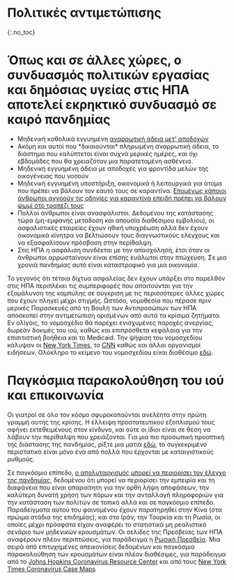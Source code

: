 # Πολιτικές αντιμετώπισης

{:.no_toc}
# Όπως και σε άλλες χώρες, ο συνδυασμός πολιτικών εργασίας και δημόσιας υγείας στις ΗΠΑ αποτελεί εκρηκτικό συνδυασμό σε καιρό πανδημίας

-   Μηδενική καθολικά εγγυημένη [αναρρωτική άδεια μετ' αποδοχών](https://www.worldpolicycenter.org/policies/for-how-long-are-workers-guaranteed-paid-sick-leave)
-   Ακόμη και αυτοί που \*δικαιούνται\* πληρωμένη αναρρωτική άδεια, το διάστημα που καλύπτεται είναι συχνά μερικές ημέρες, και όχι εβδομάδες που θα χρειαζόταν μια παρατεταμένη ασθένεια.
-   Μηδενική εγγυημένη άδεια με αποδοχές για φροντίδα μελών της οικογένειας που νοσούν
-   Μηδενική εγγυημένη υποστήριξη, οικονομικά ή λειτουργικά για άτομα που πρέπει να βάλουν τον εαυτό τους σε καραντίνα. [Επομένως κάποιοι άνθρωποι αγνοούν τις οδηγίες για καραντίνα επειδή πρέπει να βάλουν ψωμί στο τραπέζι τους](https://twitter.com/abcnews/status/1236462655012917249)
-   Πολλοί άνθρωποι είναι ανασφάλιστοι. Δεδομένου της κατάστασης τώρα (μη-εμφανής μετάδοση και απουσία διαθέσιμου εμβολίου), οι ασφαλιστικές εταιρείες έχουν ηθική υποχρέωση αλλά δεν έχουν οικονομικά κίνητρα να βελτιώσουν τους διαγνωστικούς ελέγχους και να εξασφαλίσουν πρόσβαση στην περίθαλψη.
-   Στις ΗΠΑ η ασφάλιση συνδέεται με την απασχόλησή, έτσι όταν οι άνθρωποι αρρωσταίνουν είναι επίσης ευάλωτοι στην πτώχευση. Σε μια χρονιά πανδημίας αυτό είναι καταστροφικό για μια οικονομία.

Το γεγονός ότι τέτοια δίχτυα ασφαλείας δεν έχουν υπάρξει στο παρελθόν στις ΗΠΑ περιπλέκει τις συμπεριφορές που απαιτούνται για την εξομάλυνση της καμπύλης σε σύγκριση με τις περισσότερες άλλες χώρες που έχουν πληγεί μέχρι στιγμής. Ωστόσο, νομοθεσία που πέρασε πριν μερικές Παρασκευές από τη Βουλή των Αντιπροσώπων των ΗΠΑ αποσκοπεί στην αντιμετώπιση ορισμένων από αυτά τα κρίσιμα ζητήματα. Εν ολίγοις, το νομοσχέδιο θα παρέχει ενισχυμένες παροχές ανεργίας, δωρεάν δοκιμές του ιού, καθώς και επιπρόσθετα κεφάλαια για την επισιτιστική βοήθεια και το Medicaid. Την ψήφιση του νομοσχεδίου κάλυψαν οι [New York Times](https://www.nytimes.com/2020/03/13/us/politics/trump-coronavirus-relief-congress.html), το [CNN](https://www.cnn.com/2020/03/13/politics/coronavirus-relief-congress/index.html) καθώς και άλλοι οργανισμοί ειδήσεων. Ολόκληρο το κείμενο του νομοσχεδίου είναι διαθέσιμο [εδώ](https://www.cnn.com/2020/03/13/politics/read-bill-text-families-first-coronavirus-response-act/index.html).

# Παγκόσμια παρακολούθηση του ιού και επικοινωνία

Οι γιατροί σε όλο τον κόσμο σφυροκοπούνται ανελέητα στην πρώτη γραμμή αυτής της κρίσης. Η έλλειψη προστατευτικού εξοπλισμού τους αφήνει εκτεθειμένους στον κίνδυνο, και ούτε οι ίδιοι είναι σε θέση να λάβουν την περίθαλψη που χρειάζονται. Για μια πιο προσωπική προοπτική της διάστασης της πανδημίας, ρίξτε μια ματιά [εδώ](https://twitter.com/stuff_so/status/1236467114933813248), το συγκεκριμένο περιστατικό είναι μόνο ένα από πολλά που έρχονται με καταιγιστικούς ρυθμούς.

Σε παγκόσμιο επίπεδο, [ο απολυταρχισμός μπορεί να περιορίσει τον έλεγχο της πανδημίας](https://www.theatlantic.com/technology/archive/2020/02/coronavirus-and-blindness-authoritarianism/606922/), δεδομένου ότι μπορεί να περιορίσει την εμπειρία και τη διαφάνεια που είναι απαραίτητη για την ορθή λήψη αποφάσεων, την καλύτερη δυνατή χρήση των πόρων και την ανταλλαγή πληροφοριών για την κατάσταση των πολιτών σε τοπικό αλλά και σε παγκόσμιο επίπεδο. Παραδείγματα αυτού του φαινομένου έχουν παρατηρηθεί στην Κίνα (στα πρώιμα στάδια της επιδημίας), και στο Ιράν, την Τουρκία και τη Ρωσία, οι οποίες μέχρι πρόσφατα είχαν αναφέρει το στατιστικά μη ρεαλιστικό σενάριο των μηδενικών κρουσμάτων. Οι σελίδες της Πρεσβείας των ΗΠΑ αναφέρουν πλέον περιπτώσεις, για παράδειγμα η [Ρωσική Πρεσβεία](https://ru.usembassy.gov/covid-19-information/). Μια σειρά από επιτυχημένες απεικονίσεις δεδομένων και παγκόσμια παρακολούθηση των κρουσμάτων είναι πλέον διαθέσιμες, για παράδειγμα από το [Johns Hopkins Coronavirus Resource Center](https://coronavirus.jhu.edu/map.html) και από τους [New York Times Coronavirus Case Maps](https://www.nytimes.com/interactive/2020/world/coronavirus-maps.html)
